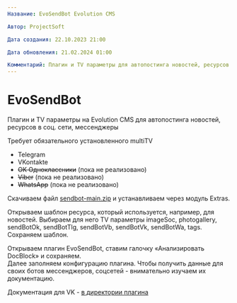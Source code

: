 ```yaml
---
Название: EvoSendBot Evolution CMS

Автор: ProjectSoft

Дата создания: 22.10.2023 21:00

Дата обновления: 21.02.2024 01:00

Комментарий: Плагин и TV параметры для автопостинга новостей, ресурсов в соц. сети, мессенджеры
---
```

# EvoSendBot

Плагин и TV параметры на Evolution CMS для автопостинга новостей, ресурсов в соц. сети, мессенджеры

Требует обязательного установленного multiTV
* Telegram
* VKontakte
* ~~OK Одноклассники~~ (пока не реализовано)
* ~~Viber~~ (пока не реализовано)
* ~~WhatsApp~~ (пока не реализовано)

Скачиваем файл [sendbot-main.zip](https://codeload.github.com/ProjectSoft-STUDIONIONS/sendbot/zip/refs/heads/main) и устанавливаем через модуль Extras.

Открываем шаблон ресурса, который используется, например, для новостей. Выбираем для него TV параметры imageSoc, photogallery, sendBotOk, sendBotTlg, sendBotVb, sendBotVk, sendBotWa, tags. Сохраняем шаблон.

Открываем плагин EvoSendBot, ставим галочку «Анализировать DocBlock» и сохраняем.   
Далее заполняем конфигурацию плагина. Чтобы получить данные для своих ботов мессенджеров, соцсетей - внимательно изучаем их документацию.

Документация для VK - [в директории плагина](assets/plugins/evosendbot/README.md)